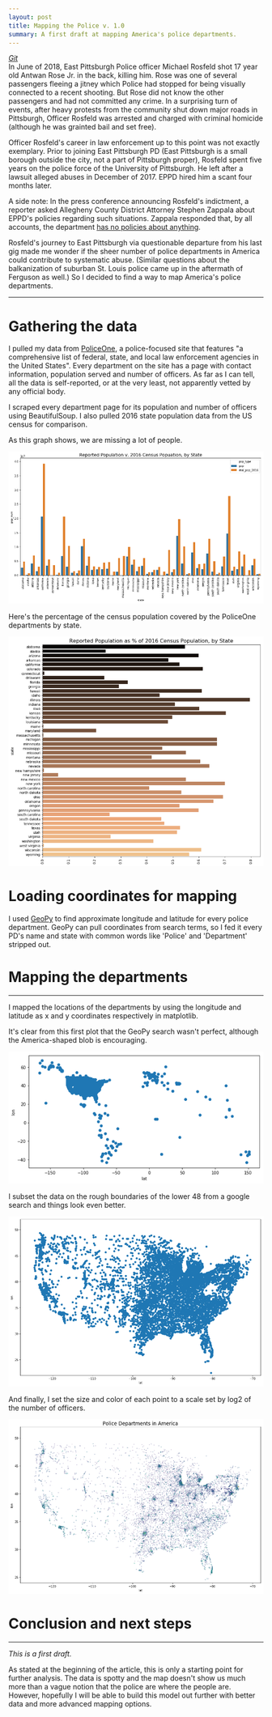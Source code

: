 ```yaml
---
layout: post
title: Mapping the Police v. 1.0
summary: A first draft at mapping America's police departments.
---
```

_[Git](https://github.com/afriedman412/mapping_the_police)_  
In June of 2018, East Pittsburgh Police officer Michael Rosfeld shot 17 year old Antwan Rose Jr. in the back, killing him. Rose was one of several passengers fleeing a jitney which Police had stopped for being visually connected to a recent shooting. But Rose did not know the other passengers and had not committed any crime. In a surprising turn of events, after heavy protests from the community shut down major roads in Pittsburgh, Officer Rosfeld was arrested and charged with criminal homicide (although he was grainted bail and set free).

Officer Rosfeld's career in law enforcement up to this point was not exactly exemplary. Prior to joining East Pittsburgh PD (East Pittsburgh is a small borough outside the city, not a part of Pittsburgh proper), Rosfeld spent five years on the police force of the University of Pittsburgh. He left after a lawsuit alleged abuses in December of 2017. EPPD hired him a scant four months later.

A side note: In the press conference announcing Rosfeld's indictment, a reporter asked Allegheny County District Attorney Stephen Zappala about EPPD's policies regarding such situations. Zappala responded that, by all accounts, the department [has no policies about anything](https://twitter.com/meganguzaTrib/status/1011996036397780993).

Rosfeld's journey to East Pittsburgh via questionable departure from his last gig made me wonder if the sheer number of police departments in America could contribute to systematic abuse. (Similar questions about the balkanization of suburban St. Louis police came up in the aftermath of Ferguson as well.) So I decided to find a way to map America's police departments.

---

# Gathering the data
I pulled my data from [PoliceOne](http://www.policeone.com), a police-focused site that features "a comprehensive list of federal, state, and local law enforcement agencies in the United States". Every department on the site has a page with contact information, population served and number of officers. As far as I can tell, all the data is self-reported, or at the very least, not apparently vetted by any official body.

I scraped every department page for its population and number of officers using BeautifulSoup. I also pulled 2016 state population data from the US census for comparison.

As this graph shows, we are missing a lot of people.

![png](../images/mapping_the_police_files/mapping_the_police_18_0.png)

Here's the percentage of the census population covered by the PoliceOne departments by state.

![png](../images/mapping_the_police_files/mapping_the_police_19_0.png)

# Loading coordinates for mapping
I used [GeoPy](https://geopy.readthedocs.io/en/stable/) to find approximate longitude and latitude for every police department. GeoPy can pull coordinates from search terms, so I fed it every PD's name and state with common words like 'Police' and 'Department' stripped out.

# Mapping the departments
---
I mapped the locations of the departments by using the longitude and latitude as x and y coordinates respectively in matplotlib.

It's clear from this first plot that the GeoPy search wasn't perfect, although the America-shaped blob is encouraging.

![png](../images/mapping_the_police_files/mapping_the_police_31_0.png)

I subset the data on the rough boundaries of the lower 48 from a google search and things look even better.

![png](../images/mapping_the_police_files/mapping_the_police_33_0.png)

And finally, I set the size and color of each point to a scale set by log2 of the number of officers.

![png](../images/mapping_the_police_files/mapping_the_police_35_0.png)

# Conclusion and next steps
---
_This is a first draft._

As stated at the beginning of the article, this is only a starting point for further analysis. The data is spotty and the map doesn't show us much more than a vague notion that the police are where the people are. However, hopefully I will be able to build this model out further with better data and more advanced mapping options.